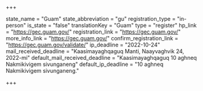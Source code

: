 +++

state_name = "Guam"
state_abbreviation = "gu"
registration_type = "in-person"
is_state = "false"
translationKey = "Guam"
type = "register"
hp_link = "https://gec.guam.gov/"
registration_link = "https://gec.guam.gov/"
more_info_link = "https://gec.guam.gov/"
confirm_registration_link = "https://gec.guam.gov/validate/"
ip_deadline = "2022-10-24"
mail_received_deadline = "Kaasimayaghqaguq Manti, Naayvaghvik 24, 2022-mi"
default_mail_received_deadline = "Kaasimayaghqaguq 10 aghneq Nakmikivigem sivunganeng"
default_ip_deadline = "10 aghneq Nakmikivigem sivunganeng."

+++